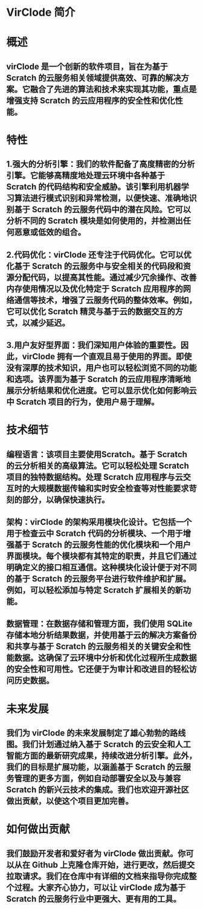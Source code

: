 # VirClode 简介
# 概述
## virClode 是一个创新的软件项目，旨在为基于 Scratch 的云服务相关领域提供高效、可靠的解决方案。它融合了先进的算法和技术来实现其功能，重点是增强支持 Scratch 的云应用程序的安全性和优化性能。
# 特性
## 1.强大的分析引擎：我们的软件配备了高度精密的分析引擎。它能够高精度地处理云环境中各种基于 Scratch 的代码结构和安全威胁。该引擎利用机器学习算法进行模式识别和异常检测，以便快速、准确地识别基于 Scratch 的云服务代码中的潜在风险。它可以分析不同的 Scratch 模块是如何使用的，并检测出任何恶意或低效的组合。
## 2.代码优化：virClode 还专注于代码优化。它可以优化基于 Scratch 的云服务中与安全相关的代码段和资源分配代码，以提高其性能。通过减少冗余操作、改善内存使用情况以及优化特定于 Scratch 应用程序的网络通信等技术，增强了云服务代码的整体效率。例如，它可以优化 Scratch 精灵与基于云的数据交互的方式，以减少延迟。
## 3.用户友好型界面：我们深知用户体验的重要性。因此，virClode 拥有一个直观且易于使用的界面。即使没有深厚的技术知识，用户也可以轻松浏览不同的功能和选项。该界面为基于 Scratch 的云应用程序清晰地展示分析结果和优化进度。它可以显示优化如何影响云中 Scratch 项目的行为，使用户易于理解。
# 技术细节
## 编程语言：该项目主要使用Scratch。基于 Scratch 的云分析相关的高级算法。它可以轻松处理 Scratch 项目的独特数据结构。处理 Scratch 应用程序与云交互时的大规模数据传输和实时安全检查等对性能要求苛刻的部分，以确保快速执行。
## 架构：virClode 的架构采用模块化设计。它包括一个用于检查云中 Scratch 代码的分析模块、一个用于增强基于 Scratch 的云服务性能的优化模块和一个用户界面模块。每个模块都有其特定的职责，并且它们通过明确定义的接口相互通信。这种模块化设计便于对不同的基于 Scratch 的云服务平台进行软件维护和扩展。例如，可以轻松添加与特定 Scratch 扩展相关的新功能。
## 数据管理：在数据存储和管理方面，我们使用 SQLite 存储本地分析结果数据，并使用基于云的解决方案备份和共享与基于 Scratch 的云服务相关的关键安全和性能数据。这确保了云环境中分析和优化过程所生成数据的安全性和可用性。它还便于为审计和改进目的轻松访问历史数据。
# 未来发展
## 我们为 virClode 的未来发展制定了雄心勃勃的路线图。我们计划通过纳入基于 Scratch 的云安全和人工智能方面的最新研究成果，持续改进分析引擎。此外，我们的目标是扩展功能，以涵盖基于 Scratch 的云服务管理的更多方面，例如自动部署安全以及与兼容 Scratch 的新兴云技术的集成。我们也欢迎开源社区做出贡献，以使这个项目更加完善。
# 如何做出贡献
## 我们鼓励开发者和爱好者为 virClode 做出贡献。你可以从在 Github 上克隆仓库开始，进行更改，然后提交拉取请求。我们在仓库中有详细的文档来指导你完成整个过程。大家齐心协力，可以让 virClode 成为基于 Scratch 的云服务行业中更强大、更有用的工具。
